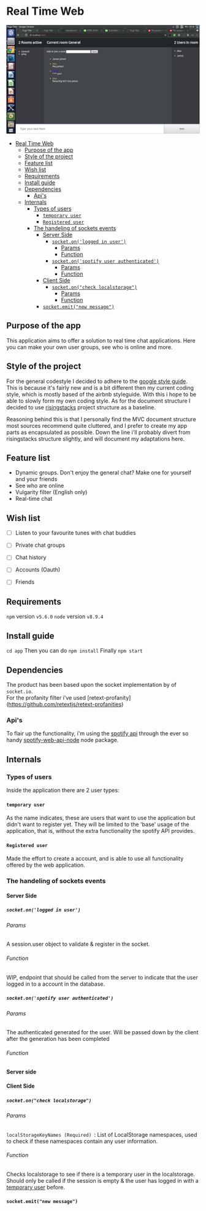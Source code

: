 # Real Time Web
![Main image](main-image.png)
- [Real Time Web](#real-time-web)
    - [Purpose of the app](#purpose-of-the-app)
    - [Style of the project](#style-of-the-project)
    - [Feature list](#feature-list)
    - [Wish list](#wish-list)
    - [Requirements](#requirements)
    - [Install guide](#install-guide)
    - [Dependencies](#dependencies)
        - [Api's](#apis)
    - [Internals](#internals)
        - [Types of users](#types-of-users)
            - [`temporary user`](#temporary-user)
            - [`Registered user`](#registered-user)
        - [The handeling of sockets events](#the-handeling-of-sockets-events)
            - [Server Side](#server-side)
                - [`socket.on('logged in user')`](#socketonlogged-in-user)
                    - [Params](#params)
                    - [Function](#function)
                - [`socket.on('spotify user authenticated')`](#socketonspotify-user-authenticated)
                    - [Params](#params)
                    - [Function](#function)
            - [Client Side](#client-side)
                - [`socket.on("check localstorage")`](#socketoncheck-localstorage)
                    - [Params](#params)
                    - [Function](#function)
            - [`socket.emit("new message")`](#socketemitnew-message)

## Purpose of the app
This application aims to offer a solution to real time chat applications. Here you can make your own user groups, see who is online and more.

## Style of the project
For the general codestyle I decided to adhere to the [google style guide](https://google.github.io/styleguide/jsguide.html). This is because it's fairly new and is a bit different then my current coding style, which is mostly based of the airbnb styleguide. With this i hope to be able to slowly form my own coding style.
As for the document structure I decided to use [risingstacks](https://blog.risingstack.com/node-hero-node-js-project-structure-tutorial/) project structure as a baseline.   

Reasoning behind this is that I personally find the MVC document structure most sources recommend quite cluttered, and I prefer to create my app parts as encapsulated as possible.  Down the line i'll probably divert from risingstacks structure slightly, and will document my adaptations here. 

## Feature list

- Dynamic groups. Don't enjoy the general chat? Make one for yourself and your friends
- See who are online
- Vulgarity filter (English only)
- Real-time chat


## Wish list

- [ ] Listen to your favourite tunes with chat buddies
- [ ] Private chat groups
- [ ] Chat history
- [ ] Accounts (Oauth)
- [ ] Friends


## Requirements

`npm` version `v5.6.0`
`node` version `v8.9.4`


## Install guide
```cd app```
Then you can do 
```npm install```
Finally
```npm start```

## Dependencies
The product has been based upon the socket implementation by of `socket.io`.  
For the profanity filter i've used [retext-profanity] (https://github.com/retextjs/retext-profanities)

### Api's
To flair up the functionality, i'm using the [spotify api](https://developer.spotify.com/web-api/) through the ever so handy [spotify-web-api-node](https://github.com/thelinmichael/spotify-web-api-node) node package.

## Internals

### Types of users
Inside the application there are 2 user types:

#### `temporary user`
As the name indicates, these are users that want to use the application but didn't want to register yet. They will be limited to the 'base' usage of the application, that is, without the extra functionality the spotify API provides.

#### `Registered user`
Made the effort to create a account, and is able to use all functionality offered by the web application.


### The handeling of sockets events

#### Server Side

##### `socket.on('logged in user')` 
###### Params
A session.user object to validate & register in the socket.
###### Function
WIP, endpoint that should be called from the server to indicate that the user logged in to a account in the database. 


##### `socket.on('spotify user authenticated')`
###### Params
The authenticated generated for the user. Will be passed down by the client after the generation has been completed
###### Function

#### Server side

#### Client Side

##### `socket.on("check localstorage")` 
###### Params
`localStorageKeyNames (Required) `: List of LocalStorage namespaces, used to check if these namespaces contain any user information.  

###### Function
Checks localstorage to see if there is a temporary user in the localstorage. Should only be called if the session is empty & the user has logged in with a [temporary user](#temporary-user) before.

#### `socket.emit("new message")`

